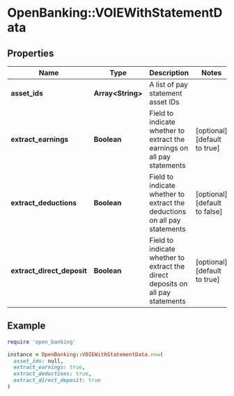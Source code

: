 # OpenBanking::VOIEWithStatementData

## Properties

| Name | Type | Description | Notes |
| ---- | ---- | ----------- | ----- |
| **asset_ids** | **Array&lt;String&gt;** | A list of pay statement asset IDs |  |
| **extract_earnings** | **Boolean** | Field to indicate whether to extract the earnings on all pay statements | [optional][default to true] |
| **extract_deductions** | **Boolean** | Field to indicate whether to extract the deductions on all pay statements | [optional][default to false] |
| **extract_direct_deposit** | **Boolean** | Field to indicate whether to extract the direct deposits on all pay statements | [optional][default to true] |

## Example

```ruby
require 'open_banking'

instance = OpenBanking::VOIEWithStatementData.new(
  asset_ids: null,
  extract_earnings: true,
  extract_deductions: true,
  extract_direct_deposit: true
)
```

